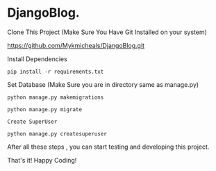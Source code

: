 # DjangoBlog.

Clone This Project (Make Sure You Have Git Installed on your system)

https://github.com/Mykmicheals/DjangoBlog.git

Install Dependencies

```pip install -r requirements.txt```

Set Database (Make Sure you are in directory same as manage.py)

```python manage.py makemigrations```

```python manage.py migrate```

```Create SuperUser```

```python manage.py createsuperuser```

After all these steps , you can start testing and developing this project.

That's it! Happy Coding!
